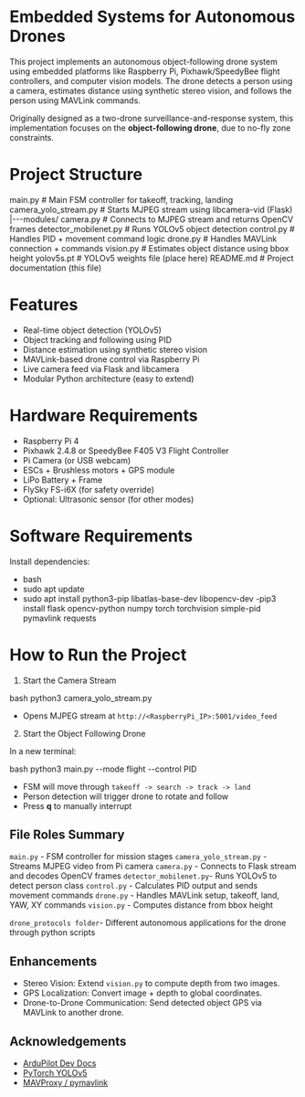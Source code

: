 # Embedded Systems for Autonomous Drones

This project implements an autonomous object-following drone system using embedded platforms like Raspberry Pi, Pixhawk/SpeedyBee flight controllers, and computer vision models. The drone detects a person using a camera, estimates distance using synthetic stereo vision, and follows the person using MAVLink commands.

Originally designed as a two-drone surveillance-and-response system, this implementation focuses on the **object-following drone**, due to no-fly zone constraints.


# Project Structure

 main.py                      # Main FSM controller for takeoff, tracking, landing
 camera_yolo_stream.py       # Starts MJPEG stream using libcamera-vid (Flask)
|---modules/
    camera.py               # Connects to MJPEG stream and returns OpenCV frames
    detector_mobilenet.py   # Runs YOLOv5 object detection
    control.py              # Handles PID + movement command logic
    drone.py                # Handles MAVLink connection + commands
    vision.py               # Estimates object distance using bbox height
 yolov5s.pt                  # YOLOv5 weights file (place here)
 README.md                   # Project documentation (this file)



# Features

- Real-time object detection (YOLOv5)
- Object tracking and following using PID
- Distance estimation using synthetic stereo vision
- MAVLink-based drone control via Raspberry Pi
- Live camera feed via Flask and libcamera
- Modular Python architecture (easy to extend)


# Hardware Requirements

- Raspberry Pi 4
- Pixhawk 2.4.8 or SpeedyBee F405 V3 Flight Controller
- Pi Camera (or USB webcam)
- ESCs + Brushless motors + GPS module
- LiPo Battery + Frame
- FlySky FS-i6X (for safety override)
- Optional: Ultrasonic sensor (for other modes)


# Software Requirements

Install dependencies:

- bash
- sudo apt update
- sudo apt install python3-pip libatlas-base-dev libopencv-dev
-pip3 install flask opencv-python numpy torch torchvision simple-pid pymavlink requests



# How to Run the Project


1. Start the Camera Stream

bash
python3 camera_yolo_stream.py

- Opens MJPEG stream at `http://<RaspberryPi_IP>:5001/video_feed`

2. Start the Object Following Drone

In a new terminal:

bash
python3 main.py --mode flight --control PID


- FSM will move through `takeoff -> search -> track -> land`
- Person detection will trigger drone to rotate and follow
- Press **q** to manually interrupt


## File Roles Summary

 `main.py` - FSM controller for mission stages 
 `camera_yolo_stream.py` - Streams MJPEG video from Pi camera 
 `camera.py` - Connects to Flask stream and decodes OpenCV frames 
 `detector_mobilenet.py`- Runs YOLOv5 to detect person class 
 `control.py` - Calculates PID output and sends movement commands 
 `drone.py` - Handles MAVLink setup, takeoff, land, YAW, XY commands 
 `vision.py` - Computes distance from bbox height 

`drone_protocols folder`- Different autonomous applications for the drone through python scripts
##  Enhancements

- Stereo Vision: Extend `vision.py` to compute depth from two images.
- GPS Localization: Convert image + depth to global coordinates.
- Drone-to-Drone Communication: Send detected object GPS via MAVLink to another drone.


## Acknowledgements

- [ArduPilot Dev Docs](https://ardupilot.org/dev/)
- [PyTorch YOLOv5](https://github.com/ultralytics/yolov5)
- [MAVProxy / pymavlink](https://github.com/ArduPilot/pymavlink)
